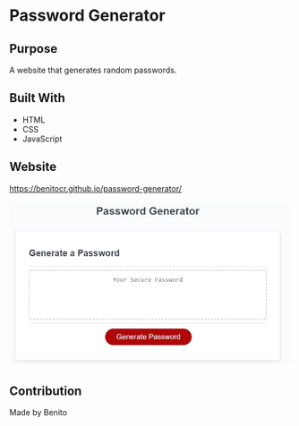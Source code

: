# Password Generator

## Purpose
A website that generates random passwords.


## Built With
* HTML
* CSS
* JavaScript

## Website
https://benitocr.github.io/password-generator/

![a square box, where it will show the password after you click on the button and responde to the quiestions asked](develop/images/mokup.jpg)

## Contribution
Made by Benito

